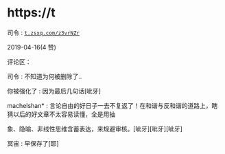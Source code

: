 # https://t

司令 : [`t.zsxq.com/z3vrNZr`](https://t.zsxq.com/z3vrNZr)

2019-04-16(4 赞)

评论区：

司令 : 不知道为何被删除了..

你被强化了 : 因为最后几句话[呲牙]

machelshan* : 言论自由的好日子一去不复返了！在和谐与反和谐的道路上，瞎猜以后的好文章不太容易读懂，全是用抽

象、隐喻、非线性思维含蓄表达，来规避审核。[呲牙][呲牙][呲牙]

冥宙 : 早保存了[耶]